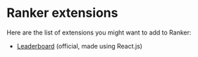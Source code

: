 # Ranker extensions
Here are the list of extensions you might want to add to Ranker:
- [Leaderboard](https://github.com/Ranker-Team/Website) (official, made using React.js)
